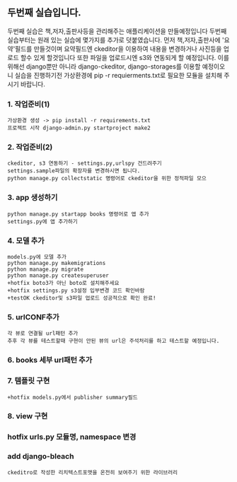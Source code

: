 ## 두번째 실습입니다.
두번째 실습은 책,저자,출판사등을 관리해주는 애플리케이션을 만들예정입니다
두번째 실습부터는 원래 있는 실습에 몇가지를 추가로 덧붙였습니다.
먼저 책,저자,출판사에 '요약'필드를 만들것이며 요약필드엔 ckeditor을 이용하여
내용을 변경하거나 사진등을 업로드 할수 있게 할것입니다
또한 파일을 업로드시엔 s3와 연동되게 할 예정입니다.
이를 위해선 django뿐만 아니라 django-ckeditor, django-storages를 이용할 예정이오니
실습을 진행하기전 가상환경에 pip -r requierments.txt로 필요한 모듈을 설치해 주시기 바랍니다.

### 1. 작업준비(1)
    가상환경 생성 -> pip install -r requirements.txt
    프로젝트 시작 django-admin.py startproject make2
### 2. 작업준비(2)
    ckeditor, s3 연동하기 - settings.py,urlspy 건드려주기
    settings.sample파일의 확장자를 변경하시면 됩니다.
    python manage.py collectstatic 명령어로 ckeditor을 위한 정적파일 모으
### 3. app 생성하기
    python manage.py startapp books 명령어로 앱 추가
    settings.py에 앱 추가하기

### 4. 모델 추가
    models.py에 모델 추가
    python manage.py makemigrations
    python manage.py migrate
    python manage.py createsuperuser
    +hotfix boto3가 아닌 boto로 설치해주세요
    +hotfix settings.py s3설정 입부변경 코드 확인바람
    +testOK ckeditor및 s3파일 업로드 성공적으로 확인 완료!

### 5. urlCONF추가
    각 뷰로 연결될 url패턴 추가
    추후 각 뷰를 테스트할때 구현이 안된 뷰의 url은 주석처리를 하고 테스트할 예정입니다.

### 6. books 세부 url패턴 추가
### 7. 템플릿 구현
    +hotfix models.py에서 publisher summary필드
### 8. view 구현
### hotfix urls.py 모듈명, namespace 변경
### add django-bleach
    ckeditro로 작성한 리치텍스트포맷을 온전히 보여주기 위한 라이브러리